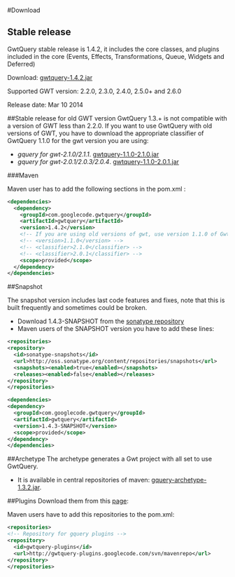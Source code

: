 #Download
## Stable release

GwtQuery stable release is 1.4.2, it includes the core classes, and plugins included in the core (Events, Effects, Transformations, Queue, Widgets and Deferred)

Download: [gwtquery-1.4.2.jar](http://repo1.maven.org/maven2/com/googlecode/gwtquery/gwtquery/1.4.2/gwtquery-1.4.2.jar)

Supported GWT version: 2.2.0, 2.3.0, 2.4.0, 2.5.0+ and 2.6.0

Release date: Mar 10 2014

##Stable release for old GWT version
GwtQuery 1.3.+ is not compatible with a version of GWT less than 2.2.0. If you want to use GwtQuery with old versions of GWT, you have to download the appropriate classifier of GwtQuery 1.1.0 for the gwt version you are using:

* *gquery for gwt-2.1.0/2.1.1*. [gwtquery-1.1.0-2.1.0.jar](http://repo1.maven.org/maven2/com/googlecode/gwtquery/gwtquery/1.1.0/gwtquery-1.1.0-2.1.0.jar)
* *gquery for gwt-2.0.1/2.0.3/2.0.4*. [gwtquery-1.1.0-2.0.1.jar](http://repo1.maven.org/maven2/com/googlecode/gwtquery/gwtquery/1.1.0/gwtquery-1.1.0-2.0.1.jar)

###Maven

Maven user has to add the following sections in the pom.xml :

```xml
<dependencies>
  <dependency>
    <groupId>com.googlecode.gwtquery</groupId>
    <artifactId>gwtquery</artifactId>
    <version>1.4.2</version>
    <!-- If you are using old versions of gwt, use version 1.1.0 of GwtQuery and uncomment the appropriate line -->
    <!-- <version>1.1.0</version> -->
    <!-- <classifier>2.1.0</classifier> -->
    <!-- <classifier>2.0.1</classifier> -->
    <scope>provided</scope>
  </dependency>
</dependencies>
```

##Snapshot

The snapshot version includes last code features and fixes, note that this is built frequently and sometimes could be broken.

* Download 1.4.3-SNAPSHOT from the [sonatype repository](https://oss.sonatype.org/content/repositories/snapshots/com/googlecode/gwtquery/gwtquery/1.4.4-SNAPSHOT)
* Maven users of the SNAPSHOT version you have to add these lines:

```xml
<repositories>
<repository>
  <id>sonatype-snapshots</id>
  <url>http://oss.sonatype.org/content/repositories/snapshots</url>
  <snapshots><enabled>true</enabled></snapshots>
  <releases><enabled>false</enabled></releases>
</repository>
</repositories>

<dependencies>
<dependency>
  <groupId>com.googlecode.gwtquery</groupId>
  <artifactId>gwtquery</artifactId>
  <version>1.4.3-SNAPSHOT</version>
  <scope>provided</scope>
</dependency>
</dependencies>
```

##Archetype
The archetype generates a Gwt project with all set to use GwtQuery.
* It is available in central repositories of maven: [gquery-archetype-1.3.2.jar](http://repo1.maven.org/maven2/com/googlecode/gwtquery/gquery-archetype/1.3.2/gquery-archetype-1.3.2-sources.jar).

##Plugins
Download them from this [page](http://code.google.com/p/gwtquery-plugins/downloads/list):

Maven users have to add this repositories to the pom.xml:

```xml
<repositories>
<!-- Repository for gquery plugins -->
<repository>
  <id>gwtquery-plugins</id>
  <url>http://gwtquery-plugins.googlecode.com/svn/mavenrepo</url>
</repository>
</repositories>
```
